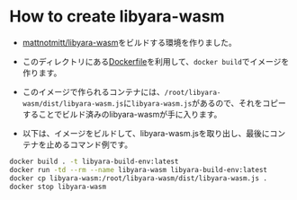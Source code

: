 # How to create libyara-wasm

- [mattnotmitt/libyara-wasm](https://github.com/mattnotmitt/libyara-wasm)をビルドする環境を作りました。
- このディレクトリにある[Dockerfile](./Dockerfile)を利用して、`docker build`でイメージを作ります。
- このイメージで作られるコンテナには、`/root/libyara-wasm/dist/libyara-wasm.js`に`libyara-wasm.js`があるので、それをコピーすることでビルド済みのlibyara-wasmが手に入ります。

- 以下は、イメージをビルドして、libyara-wasm.jsを取り出し、最後にコンテナを止めるコマンド例です。
```bash
docker build . -t libyara-build-env:latest
docker run -td --rm --name libyara-wasm libyara-build-env:latest
docker cp libyara-wasm:/root/libyara-wasm/dist/libyara-wasm.js .
docker stop libyara-wasm
```